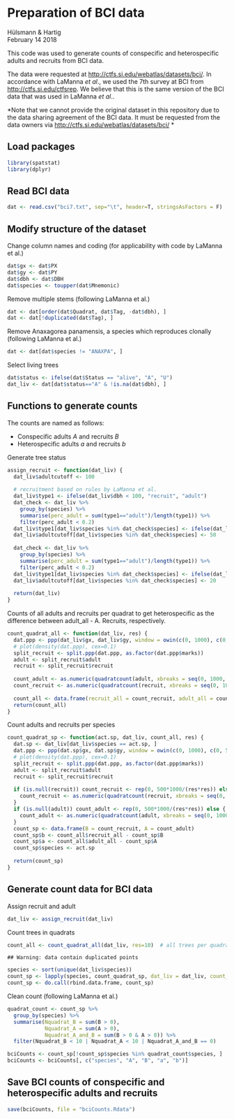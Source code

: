 # Preparation of BCI data
Hülsmann & Hartig  
February 14 2018  


This code was used to generate counts of conspecific and heterospecific adults and recruits from BCI data.

The data were requested at http://ctfs.si.edu/webatlas/datasets/bci/. In accordance with LaManna *et al*., we used the 7th survey at BCI from http://ctfs.si.edu/ctfsrep. We believe that this is the same version of the BCI data that was used in LaManna *et al*..

*Note that we cannot provide the original dataset in this repository due to the data sharing agreement of the BCI data. It must be requested from the data owners via http://ctfs.si.edu/webatlas/datasets/bci/ *



## Load packages



```r
library(spatstat)
library(dplyr)
```


## Read BCI data



```r
dat <- read.csv("bci7.txt", sep="\t", header=T, stringsAsFactors = F)
```


## Modify structure of the dataset

Change column names and coding (for applicability with code by LaManna et al.)

```r
dat$gx <- dat$PX
dat$gy <- dat$PY
dat$dbh <- dat$DBH
dat$species <- toupper(dat$Mnemonic)
```

Remove multiple stems (following LaManna et al.)

```r
dat <- dat[order(dat$Quadrat, dat$Tag, -dat$dbh), ]
dat <- dat[!duplicated(dat$Tag), ]
```

Remove Anaxagorea panamensis, a species which reproduces clonally (following LaManna et al.)

```r
dat <- dat[dat$species != "ANAXPA", ]
```

Select living trees

```r
dat$status <- ifelse(dat$Status == "alive", "A", "U")
dat_liv <- dat[dat$status=="A" & !is.na(dat$dbh), ]
```


## Functions to generate counts

The counts are named as follows:

* Conspecific adults *A* and recruits *B*
* Heterospecific adults *a* and recruits *b*


Generate tree status 

```r
assign_recruit <- function(dat_liv) {
  dat_liv$adultcutoff <- 100
  
  # recruitment based on rules by LaManna et al.
  dat_liv$type1 <- ifelse(dat_liv$dbh < 100, "recruit", "adult")
  dat_check <- dat_liv %>%
    group_by(species) %>% 
    summarise(perc_adult = sum(type1=="adult")/length(type1)) %>% 
    filter(perc_adult < 0.2)
  dat_liv$type1[dat_liv$species %in% dat_check$species] <- ifelse(dat_liv$dbh[dat_liv$species %in% dat_check$species] <= 50, "recruit", "adult")
  dat_liv$adultcutoff[dat_liv$species %in% dat_check$species] <- 50
  
  dat_check <- dat_liv %>%
    group_by(species) %>% 
    summarise(perc_adult = sum(type1=="adult")/length(type1)) %>% 
    filter(perc_adult < 0.2)
  dat_liv$type1[dat_liv$species %in% dat_check$species] <- ifelse(dat_liv$dbh[dat_liv$species %in% dat_check$species] <= 20, "recruit", "adult")
  dat_liv$adultcutoff[dat_liv$species %in% dat_check$species] <- 20
  
  return(dat_liv)
}
```

Counts of all adults and recruits per quadrat to get heterospecific as the difference between adult_all - A. Recruits, respectively.

```r
count_quadrat_all <- function(dat_liv, res) {
  dat.ppp <- ppp(dat_liv$gx, dat_liv$gy, window = owin(c(0, 1000), c(0, 500)), marks = dat_liv$type1)
  # plot(density(dat.ppp), cex=0.1)
  split_recruit <- split.ppp(dat.ppp, as.factor(dat.ppp$marks))
  adult <- split_recruit$adult
  recruit <- split_recruit$recruit
  
  count_adult <- as.numeric(quadratcount(adult, xbreaks = seq(0, 1000, res), ybreaks = seq(0, 500, res)))
  count_recruit <- as.numeric(quadratcount(recruit, xbreaks = seq(0, 1000, res), ybreaks = seq(0, 500, res)))  
  
  count_all <- data.frame(recruit_all = count_recruit, adult_all = count_adult)
  return(count_all)
}
```

Count adults and recruits per species

```r
count_quadrat_sp <- function(act.sp, dat_liv, count_all, res) {
  dat.sp <- dat_liv[dat_liv$species == act.sp, ]
  dat.ppp <- ppp(dat.sp$gx, dat.sp$gy, window = owin(c(0, 1000), c(0, 500)), marks = dat.sp$type1)
  # plot(density(dat.ppp), cex=0.1)
  split_recruit <- split.ppp(dat.ppp, as.factor(dat.ppp$marks))
  adult <- split_recruit$adult
  recruit <- split_recruit$recruit
  
  if (is.null(recruit)) count_recruit <- rep(0, 500*1000/(res*res)) else {
    count_recruit <- as.numeric(quadratcount(recruit, xbreaks = seq(0, 1000, res), ybreaks = seq(0, 500, res)))  
  }
  if (is.null(adult)) count_adult <- rep(0, 500*1000/(res*res)) else {
    count_adult <- as.numeric(quadratcount(adult, xbreaks = seq(0, 1000, res), ybreaks = seq(0, 500, res)))
  }
  count_sp <- data.frame(B = count_recruit, A = count_adult)
  count_sp$b <- count_all$recruit_all - count_sp$B
  count_sp$a <- count_all$adult_all - count_sp$A
  count_sp$species <- act.sp
  
  return(count_sp)
}
```


## Generate count data for BCI data


Assign recruit and adult

```r
dat_liv <- assign_recruit(dat_liv)
```

Count trees in quadrats

```r
count_all <- count_quadrat_all(dat_liv, res=10)  # all trees per quadrat
```

```
## Warning: data contain duplicated points
```

```r
species <- sort(unique(dat_liv$species))
count_sp <- lapply(species, count_quadrat_sp, dat_liv = dat_liv, count_all = count_all, res = 10)  # per species while a = adult_all - A
count_sp <- do.call(rbind.data.frame, count_sp)
```

Clean count (following LaManna et al.)

```r
quadrat_count <- count_sp %>%
  group_by(species) %>%
  summarise(Nquadrat_B = sum(B > 0),
            Nquadrat_A = sum(A > 0),
            Nquadrat_A_and_B = sum(B > 0 & A > 0)) %>%
  filter(Nquadrat_B < 10 | Nquadrat_A < 10 | Nquadrat_A_and_B == 0)

bciCounts <- count_sp[!count_sp$species %in% quadrat_count$species, ]
bciCounts <- bciCounts[, c("species", "A", "B", "a", "b")]
```


## Save BCI counts of conspecific and heterospecific adults and recruits


```r
save(bciCounts, file = "bciCounts.Rdata")
```



